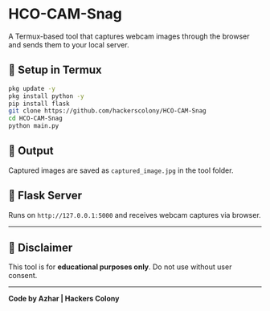 # HCO-CAM-Snag

A Termux-based tool that captures webcam images through the browser and sends them to your local server.

## 🔧 Setup in Termux

```bash
pkg update -y
pkg install python -y
pip install flask
git clone https://github.com/hackerscolony/HCO-CAM-Snag
cd HCO-CAM-Snag
python main.py
```

## 📂 Output

Captured images are saved as `captured_image.jpg` in the tool folder.

## 📡 Flask Server

Runs on `http://127.0.0.1:5000` and receives webcam captures via browser.

---

## 📢 Disclaimer

This tool is for **educational purposes only**. Do not use without user consent.

---

**Code by Azhar | Hackers Colony**
